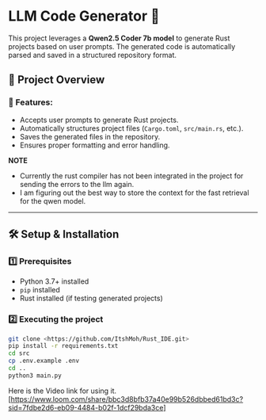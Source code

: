 # LLM Code Generator 🚀

This project leverages a **Qwen2.5 Coder 7b model** to generate Rust projects based on user prompts. The generated code is automatically parsed and saved in a structured repository format.

## 📜 Project Overview

### 🔹 Features:
- Accepts user prompts to generate Rust projects.
- Automatically structures project files (`Cargo.toml`, `src/main.rs`, etc.).
- Saves the generated files in the repository.
- Ensures proper formatting and error handling.

**NOTE**

- Currently the rust compiler has not been integrated in the project for sending the errors to the llm again. 
- I am figuring out the best way to store the context for the fast retrieval for the qwen model.
---

## 🛠️ Setup & Installation

### 1️⃣ Prerequisites
- Python 3.7+ installed
- `pip` installed
- Rust installed (if testing generated projects)

### 2️⃣ Executing the project
```sh
git clone <https://github.com/ItshMoh/Rust_IDE.git>
pip install -r requirements.txt
cd src
cp .env.example .env
cd ..
python3 main.py

```
Here is the Video link for using it. [https://www.loom.com/share/bbc3d8bfb37a40e99b526dbbed61bd3c?sid=7fdbe2d6-eb09-4484-b02f-1dcf29bda3ce]
